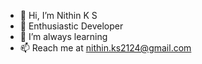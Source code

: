 - 👋 Hi, I’m Nithin K S
- 👀 Enthusiastic Developer
- 🌱 I’m always learning 
- 📫 Reach me at nithin.ks2124@gmail.com

<!---
nithinks2124/nithinks2124 is a ✨ special ✨ repository because its `README.md` (this file) appears on your GitHub profile.
You can click the Preview link to take a look at your changes.
--->
